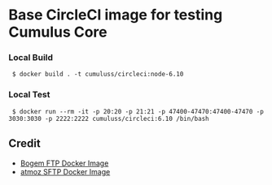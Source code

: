# Base CircleCI image for testing Cumulus Core

### Local Build

     $ docker build . -t cumuluss/circleci:node-6.10

### Local Test

     $ docker run --rm -it -p 20:20 -p 21:21 -p 47400-47470:47400-47470 -p 3030:3030 -p 2222:2222 cumuluss/circleci:6.10 /bin/bash

## Credit

- [Bogem FTP Docker Image](https://github.com/bogem/dockerfiles/tree/master/ftp)
- [atmoz SFTP Docker Image](https://github.com/atmoz/sftp)